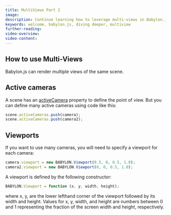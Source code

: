 ```yaml
---
title: MultiViews Part 2
image:
description: Continue learning how to leverage multi-views in Babylon.js.
keywords: welcome, babylon.js, diving deeper, multiview
further-reading:
video-overview:
video-content:
---
```


## How to use Multi-Views

Babylon.js can render multiple views of the same scene.

## Active cameras

A scene has an [activeCamera](/typedoc/classes/babylon.scene#activecamera) property to define the point of view. But you can define many active cameras using code like this:

```javascript
scene.activeCameras.push(camera);
scene.activeCameras.push(camera2);
```

## Viewports

If you want to use many cameras, you will need to specify a viewport for each camera:

```javascript
camera.viewport = new BABYLON.Viewport(0.5, 0, 0.5, 1.0);
camera2.viewport = new BABYLON.Viewport(0, 0, 0.5, 1.0);
```

A viewport is defined by the following constructor:

```javascript
BABYLON.Viewport = function (x, y, width, height);
```

where x, y, are the lower lefthand corner of the viewport followed by its width and height. Values for x, y, width, and height are numbers between 0 and 1 representing the fraction of the screen width and height, respectively.

<Playground id="#4JXV32" title="Viewport Example" description="A simple example of constructing a viewport." image="/img/playgroundsAndNMEs/divingDeeperMultiviews3.jpg"/>

